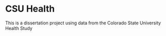 # CSU Health 
This is a dissertation project using data from the Colorado State University Health Study
